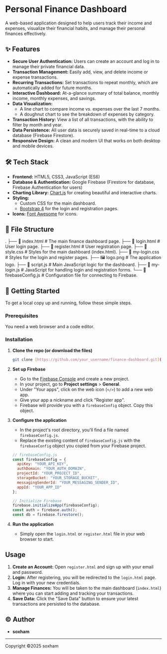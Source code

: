 # Personal Finance Dashboard

A web-based application designed to help users track their income and expenses, visualize their financial habits, and manage their personal finances effectively.

## ✨ Features

* **Secure User Authentication:** Users can create an account and log in to manage their private financial data.
* **Transaction Management:** Easily add, view, and delete income or expense transactions.
* **Recurring Transactions:** Set transactions to repeat monthly, which are automatically added for future months.
* **Interactive Dashboard:** At-a-glance summary of total balance, monthly income, monthly expenses, and savings.
* **Data Visualization:**
    * A line chart to compare income vs. expenses over the last 7 months.
    * A doughnut chart to see the breakdown of expenses by category.
* **Transaction History:** View a list of all transactions, with the ability to filter by month and year.
* **Data Persistence:** All user data is securely saved in real-time to a cloud database (Firebase Firestore).
* **Responsive Design:** A clean and modern UI that works on both desktop and mobile devices.

## 🛠️ Tech Stack

* **Frontend:** HTML5, CSS3, JavaScript (ES6)
* **Database & Authentication:** Google Firebase (Firestore for database, Firebase Authentication for users)
* **Charting Library:** [Chart.js](https://www.chartjs.org/) for creating beautiful and interactive charts.
* **Styling:**
    * Custom CSS for the main dashboard.
    * [Bootstrap 4](https://getbootstrap.com/docs/4.3/getting-started/introduction/) for the login and registration pages.
* **Icons:** [Font Awesome](https://fontawesome.com/) for icons.

## 📂 File Structure

.
├── 📄 index.html # The main finance dashboard page.
├── 📄 login.html # User login page.
├── 📄 register.html # User registration page.
├── 📄 style.css # Styles for the main dashboard (index.html).
├── 📄 my-login.css # Styles for the login and register pages.
├── 🖼️ logo.png # The application logo.
├── 📜 script.js # Main JavaScript logic for the dashboard.
├── 📜 my-login.js # JavaScript for handling login and registration forms.
└── 📜 firebaseConfig.js # Configuration file for connecting to Firebase.
## 🚀 Getting Started

To get a local copy up and running, follow these simple steps.

### Prerequisites

You need a web browser and a code editor.

### Installation

1.  **Clone the repo (or download the files)**
    ```sh
    git clone [https://github.com/your_username/finance-dashboard.git](https://github.com/your_username/finance-dashboard.git)
    ```
2.  **Set up Firebase**
    * Go to the [Firebase Console](https://console.firebase.google.com/) and create a new project.
    * In your project, go to **Project settings** > **General**.
    * Under "Your apps", click on the web icon (`</>`) to add a new web app.
    * Give your app a nickname and click "Register app".
    * Firebase will provide you with a `firebaseConfig` object. Copy this object.

3.  **Configure the application**
    * In the project's root directory, you'll find a file named `firebaseConfig.js`.
    * Replace the existing content of `firebaseConfig.js` with the `firebaseConfig` object you copied from your Firebase project.

    ```javascript
    // firebaseConfig.js
    const firebaseConfig = {
      apiKey: "YOUR_API_KEY",
      authDomain: "YOUR_AUTH_DOMAIN",
      projectId: "YOUR_PROJECT_ID",
      storageBucket: "YOUR_STORAGE_BUCKET",
      messagingSenderId: "YOUR_MESSAGING_SENDER_ID",
      appId: "YOUR_APP_ID"
    };

    // Initialize Firebase
    firebase.initializeApp(firebaseConfig);
    const auth = firebase.auth();
    const db = firebase.firestore();
    ```

4.  **Run the application**
    * Simply open the `login.html` or `register.html` file in your web browser to start.

## Usage

1.  **Create an Account:** Open `register.html` and sign up with your email and password.
2.  **Login:** After registering, you will be redirected to the `login.html` page. Log in with your new credentials.
3.  **Manage Finances:** You will be taken to the main dashboard (`index.html`) where you can start adding and tracking your transactions.
4.  **Save Data:** Click the "Save Data" button to ensure your latest transactions are persisted to the database.

## © Author

- **soxham**

---

Copyright ©2025 soxham
